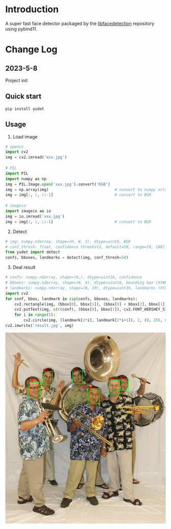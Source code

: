 <!-- ```shell
pip install cibuildwheel
cibuildwheel --platform linux

twine upload --repository testpypi wheelhouse
pip install -i https://test.pypi.org/simple/ yudet==0.0.1
pip install ./wheelhouse/xx.whl
``` -->

# Introduction 
A super fast face detector packaged by the [libfacedetection](https://github.com/ShiqiYu/libfacedetection) repository using pybind11.
# Change Log
## 2023-5-8
Project init

## Quick start
```shell
pip install yudet
```

## Usage
1. Load image
```python
# opencv
import cv2
img = cv2.imread('xxx.jpg')

# PIL
import PIL
import numpy as np
img = PIL.Image.open('xxx.jpg').convert('RGB')
img = np.array(img)                             # convert to numpy array
img = img[:, :, ::-1]                           # convert to BGR

# imageio
import imageio as io
img = io.imread('xxx.jpg')
img = img[:, :, ::-1]                           # convert to BGR
```
2. Detect
```python
# img: numpy.ndarray, shape=(H, W, 3), dtype=uint8, BGR
# conf_thresh: float, confidence threshold, default=50, range=[0, 100]
from yudet import detect
confs, bboxes, landmarks = detect(img, conf_thresh=50)
```
3. Deal result
```python
# confs: numpy.ndarray, shape=(N,), dtype=uint16, confidence 
# bboxes: numpy.ndarray, shape=(N, 4), dtype=uint16, bounding box (XYWH)
# landmarks: numpy.ndarray, shape=(N, 10), dtype=uint16, landmarks (XYXYXYXYXY)
import cv2
for conf, bbox, landmark in zip(confs, bboxes, landmarks):
    cv2.rectangle(img, (bbox[0], bbox[1]), (bbox[0] + bbox[2], bbox[1] + bbox[3]), (0, 255, 0), 1)
    cv2.putText(img, str(conf), (bbox[0], bbox[1]), cv2.FONT_HERSHEY_SIMPLEX, 0.5, (0, 0, 255), 1)
    for i in range(5):
        cv2.circle(img, (landmark[2*i], landmark[2*i+1]), 2, (0, 255, 0), 1)
cv2.imwrite('result.jpg', img)
```
![result](resources/result.jpg)
